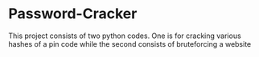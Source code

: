 # Password-Cracker
This project consists of two python codes. One is for cracking various hashes of a pin code while the second consists of bruteforcing a website
